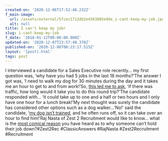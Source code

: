 ```yaml
---
created-on: '2020-12-06T17:52:48.232Z'
f_main-image:
  url: /assets/external/5fcec1712db2e4363885e9de_i-cant-keep-my-job.jpg
  alt: null
title: I can't keep my job!
slug: i-cant-keep-my-job
f_date: '2018-01-12T00:00:00.000Z'
updated-on: '2020-12-07T23:57:40.378Z'
published-on: '2020-12-08T00:23:17.515Z'
layout: '[post].html'
tags: post
---
```


I interviewed a candidate for a Sales Executive role recently... my first question was, ‘why have you had 5 jobs in the last 18 months?’The answer I got was, ‘I need to walk my dog for 30 minutes during the day and it takes me an hour to get to and from work!’So, [this led me to ask](#), ‘if there was traffic, how long would it take you to do this round trip?’The candidate responded with... ‘it could take up to one and a half or two hours and I only have one hour for a lunch break!’My next thought was surely the candidate has considered other options such as a dog walker...‘No!’ said the candidate, ‘[my dog isn’t trained](#), and he often runs off, so it can take over an hour to find him!’Raj Nasta of Zest 2 Recruitment would like to know... what is the [most comical reason](#) you have heard as to why someone can’t hold their job down?#Zest2Rec #ClassicAnswers #RajNasta #Zest2Recruitment #Recruitment
